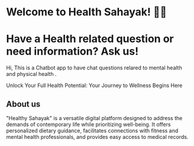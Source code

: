 # Welcome to Health Sahayak! 🚀🤖


# Have a Health related question or need information? Ask us!

Hi, This is a Chatbot app to have chat questions relared to mental health and physical health .

Unlock Your Full Health Potential: Your Journey to Wellness Begins Here

## About us 

"Healthy Sahayak" is a versatile digital platform designed to address the demands of contemporary life while prioritizing well-being. It offers personalized dietary guidance, facilitates connections with fitness and mental health professionals, and
provides easy access to medical records.
